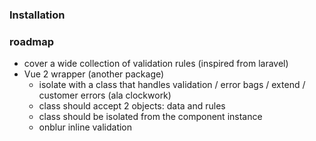 ### Installation

### roadmap
- cover a wide collection of validation rules (inspired from laravel)
- Vue 2 wrapper (another package)
    - isolate with a class that handles validation / error bags / extend / customer errors (ala clockwork)
    - class should accept 2 objects: data and rules
    - class should be isolated from the component instance
    - onblur inline validation 